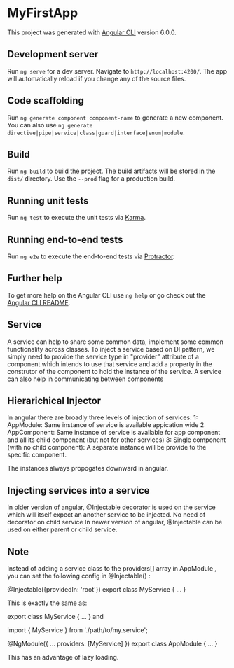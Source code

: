 # MyFirstApp

This project was generated with [Angular CLI](https://github.com/angular/angular-cli) version 6.0.0.

## Development server

Run `ng serve` for a dev server. Navigate to `http://localhost:4200/`. The app will automatically reload if you change any of the source files.

## Code scaffolding

Run `ng generate component component-name` to generate a new component. You can also use `ng generate directive|pipe|service|class|guard|interface|enum|module`.

## Build

Run `ng build` to build the project. The build artifacts will be stored in the `dist/` directory. Use the `--prod` flag for a production build.

## Running unit tests

Run `ng test` to execute the unit tests via [Karma](https://karma-runner.github.io).

## Running end-to-end tests

Run `ng e2e` to execute the end-to-end tests via [Protractor](http://www.protractortest.org/).

## Further help

To get more help on the Angular CLI use `ng help` or go check out the [Angular CLI README](https://github.com/angular/angular-cli/blob/master/README.md).

## Service
A service can help to share some common data, implement some common functionality across classes.
To inject a service based on DI pattern, we simply need to provide the service type in "provider" attribute of a component which intends to use that service and
add a property in the construtor of the component to hold the instance of the service.
A service can also help in communicating between components

## Hierarichical Injector
In angular there are broadly three levels of injection of services:
1: AppModule: Same instance of service is available appication wide
2: AppComponent: Same instance of service is available for app component and all its child component (but not for other services)
3: Single component (with no child component): A separate instance will be provide to the specific component.

The instances always propogates downward in angular.

## Injecting services into a service
In older version of angular, @Injectable decorator is used on the service which will itself expect an another service to be injected. No need of decorator on child service
In newer version of angular, @Injectable can be used on either parent or child service.

## Note

Instead of adding a service class to the providers[]  array in AppModule , you can set the following config in @Injectable() :

@Injectable({providedIn: 'root'})
export class MyService { ... }

This is exactly the same as:

export class MyService { ... }
and

import { MyService } from './path/to/my.service';
 
@NgModule({
    ...
    providers: [MyService]
})
export class AppModule { ... }

This has an advantage of lazy loading.